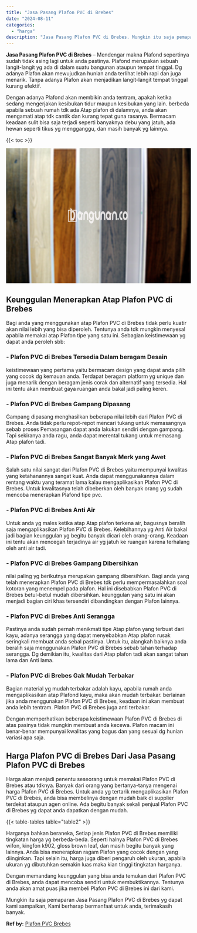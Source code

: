 ```yaml
---
title: "Jasa Pasang Plafon PVC di Brebes"
date: "2024-08-11"
categories: 
  - "harga"
description: "Jasa Pasang Plafon PVC di Brebes. Mungkin itu saja pemaparan Jasa Pasang Plafon PVC di Brebes yg dapat kami sampaikan, Kami berharap bermanfaat untuk anda, t..."
---
```


**Jasa Pasang Plafon PVC di Brebes** – Mendengar makna Plafond sepertinya sudah tidak asing lagi untuk anda pastinya. Plafond merupakan sebuah langit-langit yg ada di dalam suatu bangunan ataupun tempat tinggal. Dg adanya Plafon akan mewujudkan hunian anda terlihat lebih rapi dan juga menarik. Tanpa adanya Plafon akan menjadikan langit-langit tempat tinggal kurang efektif.

Dengan adanya Plafond akan membikin anda tentram, apakah ketika sedang mengerjakan kesibukan tidur maupun kesibukan yang lain. berbeda apabila sebuah rumah tdk ada Atap plafon di dalamnya, anda akan mengamati atap tdk cantik dan kurang tepat guna rasanya. Bermacam keadaan sulit bisa saja terjadi seperti banyaknya debu yang jatuh, ada hewan seperti tikus yg mengganggu, dan masih banyak yg lainnya.

{{< toc >}}

![Jasa Pasang Plafon PVC di Brebes](/images/flafond-pvc-murah28.png)

## Keunggulan Menerapkan Atap Plafon PVC di Brebes

Bagi anda yang menggunakan atap Plafon PVC di Brebes tidak perlu kuatir akan nilai lebih yang bisa diperoleh. Tentunya anda tdk mungkin menyesal apabila memakai atap Plafon tipe yang satu ini. Sebagian keistimewaan yg dapat anda peroleh sbb:

### \- Plafon PVC di Brebes Tersedia Dalam beragam Desain

keistimewaan yang pertama yaitu bermacam design yang dapat anda pilih yang cocok dg kemauan anda. Terdapat beragam platform yg unique dan juga menarik dengan beragam jenis corak dan alternatif yang tersedia. Hal ini tentu akan membuat gaya ruangan anda bakal jadi paling keren.

### \- Plafon PVC di Brebes Gampang Dipasang

Gampang dipasang menghasilkan beberapa nilai lebih dari Plafon PVC di Brebes. Anda tidak perlu repot-repot mencari tukang untuk memasangnya sebab proses Pemasangan dapat anda lakukan sendiri dengan gampang. Tapi sekiranya anda ragu, anda dapat merental tukang untuk memasang Atap plafon tadi.

### \- Plafon PVC di Brebes Sangat Banyak Merk yang Awet

Salah satu nilai sangat dari Plafon PVC di Brebes yaitu mempunyai kwalitas yang ketahanannya sangat kuat. Anda dapat menggunakannya dalam rentang waktu yang teramat lama kalau mengaplikasikan Plafon PVC di Brebes. Untuk kwalitasnya telah dibeberkan oleh banyak orang yg sudah mencoba menerapkan Plafond tipe pvc.

### \- Plafon PVC di Brebes Anti Air

Untuk anda yg males ketika atap Atap plafon terkena air, bagusnya beralih saja mengaplikasikan Plafon PVC di Brebes. Kelebihannya yg Anti Air bakal jadi bagian keunggulan yg begitu banyak dicari oleh orang-orang. Keadaan ini tentu akan mencegah terjadinya air yg jatuh ke ruangan karena terhalang oleh anti air tadi.

### \- Plafon PVC di Brebes Gampang Dibersihkan

nilai paling yg berikutnya merupakan gampang dibersihkan. Bagi anda yang telah menerapkan Plafon PVC di Brebes tdk perlu mempermasalahkan soal kotoran yang menempel pada plafon. Hal ini disebabkan Plafon PVC di Brebes betul-betul mudah dibersihkan. keunggulan yang satu ini akan menjadi bagian ciri khas tersendiri dibandingkan dengan Plafon lainnya.

### \- Plafon PVC di Brebes Anti Serangga

Pastinya anda sudah pernah menikmati tipe Atap plafon yang terbuat dari kayu, adanya serangga yang dapat menyebabkan Atap plafon rusak seringkali membuat anda sebal pastinya. Untuk itu, alangkah baiknya anda beralih saja menggunakan Plafon PVC di Brebes sebab tahan terhadap serangga. Dg demikian itu, kwalitas dari Atap plafon tadi akan sangat tahan lama dan Anti lama.

### \- Plafon PVC di Brebes Gak Mudah Terbakar

Bagian material yg mudah terbakar adalah kayu, apabila rumah anda mengaplikasikan atap Plafond kayu, maka akan mudah terbakar. berlainan jika anda menggunakan Plafon PVC di Brebes, keadaan ini akan membuat anda lebih tentram. Plafon PVC di Brebes juga anti terbakar.

Dengan memperhatikan beberapa keistimewaan Plafon PVC di Brebes di atas pasinya tidak mungkin membuat anda kecewa. Plafon macam ini benar-benar mempunyai kwalitas yang bagus dan yang sesuai dg hunian variasi apa saja.

## Harga Plafon PVC di Brebes Dari Jasa Pasang Plafon PVC di Brebes

Harga akan menjadi penentu seseorang untuk memakai Plafon PVC di Brebes atau tdknya. Banyak dari orang yang bertanya-tanya mengenai harga Plafon PVC di Brebes. Untuk anda yg tertarik mengaplikasikan Plafon PVC di Brebes, anda bisa membelinya dengan mudah baik di supplier terdekat ataupun agen online. Ada begitu banyak sekali penjual Plafon PVC di Brebes yg dapat anda dapatkan dengan mudah.

{{< table-tables table="table2" >}}

Harganya bahkan beraneka, Setiap jenis Plafon PVC di Brebes memiliki tingkatan harga yg berbeda-beda. Seperti halnya Plafon PVC di Brebes wifon, kingfon k902, gloss brown leaf, dan masih begitu banyak yang lainnya. Anda bisa menerapkan ragam Plafon yang cocok dengan yang diinginkan. Tapi selain itu, harga juga diberi pengaruh oleh ukuran, apabila ukuran yg dibutuhkan semakin luas maka kian tinggi tingkatan harganya.

Dengan memandang keunggulan yang bisa anda temukan dari Plafon PVC di Brebes, anda dapat mencoba sendiri untuk membuktikannya. Tentunya anda akan amat puas jika membeli Plafon PVC di Brebes ini dari kami.

Mungkin itu saja pemaparan Jasa Pasang Plafon PVC di Brebes yg dapat kami sampaikan, Kami berharap bermanfaat untuk anda, terimakasih banyak.

**Ref by:** [Plafon PVC Brebes](https://id.wikipedia.org/wiki/Plafon)
